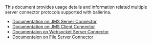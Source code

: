 This document provides usage details and information related multiple server connector protocols supported
with ballerina.

* [Documentation on JMS Server Connector](JMSServerConnector.md)
* [Documentation on JMS Client Connector](JMSClientConnector.md)
* [Documentaion on Websocket Server Connector](WebSocketServerConnector.md)
* [Documentaion on File Server Connector](FileServerConnector.md)